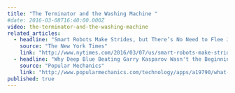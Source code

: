 ```yaml
---
title: "The Terminator and the Washing Machine "
#date: 2016-03-08T16:40:00.000Z
video: the-terminator-and-the-washing-machine
related_articles:
  - headline: "Smart Robots Make Strides, but There’s No Need to Flee Just Yet"
    source: "The New York Times"
    link: "http://www.nytimes.com/2016/03/07/us/smart-robots-make-strides-but-theres-no-need-to-flee-just-yet.html?_r=0"
  - headline: "Why Deep Blue Beating Garry Kasparov Wasn't the Beginning of the End of the Human Race"
    source: "Popular Mechanics"
    link: "http://www.popularmechanics.com/technology/apps/a19790/what-deep-blue-beating-garry-kasparov-reveals-about-todays-artificial-intelligence-panic/?src=TrueAnth_POPMECHANICS_TW&utm_campaign=trueAnthem:+New+Content+(Feed)&utm_content=56dd7a2504d3013cd046734e&utm_medium=trueAnthem&utm_source=twitter"
published: true
---
```


